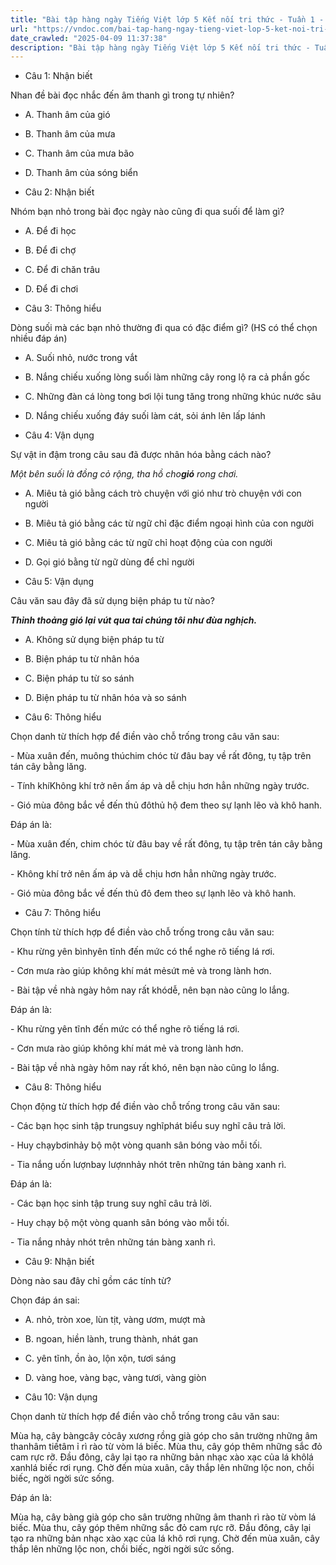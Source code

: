 ```yaml
---
title: "Bài tập hàng ngày Tiếng Việt lớp 5 Kết nối tri thức - Tuần 1 - Thứ 2 gồm các câu hỏi tổng hợp nội dung Đọc hiểu văn bản và Luyện từ và câu được học ở Tuần 1 trong chương trình Tiếng Việt lớp 5 Tập 1 Kết nối tri thức."
url: "https://vndoc.com/bai-tap-hang-ngay-tieng-viet-lop-5-ket-noi-tri-thuc-tuan-1-thu-2-326028"
date_crawled: "2025-04-09 11:37:38"
description: "Bài tập hàng ngày Tiếng Việt lớp 5 Kết nối tri thức - Tuần 1 - Thứ 2 gồm các câu hỏi tổng hợp nội dung Đọc hiểu văn bản và Luyện từ và câu được học ở Tuần 1 trong chương trình Tiếng Việt lớp 5 Tập 1 Kết nối tri thức."
---
```


* Câu 1:  Nhận biết

Nhan đề bài đọc nhắc đến âm thanh gì trong tự nhiên?

  * A. Thanh âm của gió 
  * B. Thanh âm của mưa 
  * C. Thanh âm của mưa bão 
  * D. Thanh âm của sóng biển 



* Câu 2:  Nhận biết

Nhóm bạn nhỏ trong bài đọc ngày nào cũng đi qua suối để làm gì?

  * A. Để đi học 
  * B. Để đi chợ 
  * C. Để đi chăn trâu 
  * D. Để đi chơi 



* Câu 3:  Thông hiểu

Dòng suối mà các bạn nhỏ thường đi qua có đặc điểm gì? (HS có thể chọn nhiều đáp án)

  * A. Suối nhỏ, nước trong vắt 
  * B. Nắng chiếu xuống lòng suối làm những cây rong lộ ra cả phần gốc 
  * C. Những đàn cá lòng tong bơi lội tung tăng trong những khúc nước sâu 
  * D. Nắng chiếu xuống đáy suối làm cát, sỏi ánh lên lấp lánh 



* Câu 4:  Vận dụng

Sự vật in đậm trong câu sau đã được nhân hóa bằng cách nào?

_Một bên suối là đồng cỏ rộng, tha hồ cho**gió** rong chơi._

  * A. Miêu tả gió bằng cách trò chuyện với gió như trò chuyện với con người 
  * B. Miêu tả gió bằng các từ ngữ chỉ đặc điểm ngoại hình của con người 
  * C. Miêu tả gió bằng các từ ngữ chỉ hoạt động của con người 
  * D. Gọi gió bằng từ ngữ dùng để chỉ người 



* Câu 5:  Vận dụng

Câu văn sau đây đã sử dụng biện pháp tu từ nào?

**_Thỉnh thoảng gió lại vút qua tai chúng tôi như đùa nghịch._**

  * A. Không sử dụng biện pháp tu từ 
  * B. Biện pháp tu từ nhân hóa 
  * C. Biện pháp tu từ so sánh 
  * D. Biện pháp tu từ nhân hóa và so sánh 



* Câu 6:  Thông hiểu

Chọn danh từ thích hợp để điền vào chỗ trống trong câu văn sau:

\- Mùa xuân đến, muông thúchim chóc từ đâu bay về rất đông, tụ tập trên tán cây bằng lăng.

\- Tính khíKhông khí trở nên ấm áp và dễ chịu hơn hẳn những ngày trước.

\- Gió mùa đông bắc về đến thủ đôthủ hộ đem theo sự lạnh lẽo và khô hanh.

Đáp án là:

\- Mùa xuân đến, chim chóc từ đâu bay về rất đông, tụ tập trên tán cây bằng lăng.

\- Không khí trở nên ấm áp và dễ chịu hơn hẳn những ngày trước.

\- Gió mùa đông bắc về đến thủ đô đem theo sự lạnh lẽo và khô hanh.

* Câu 7:  Thông hiểu

Chọn tính từ thích hợp để điền vào chỗ trống trong câu văn sau:

\- Khu rừng yên bìnhyên tĩnh đến mức có thể nghe rõ tiếng lá rơi.

\- Cơn mưa rào giúp không khí mát mẻsứt mẻ và trong lành hơn.

\- Bài tập về nhà ngày hôm nay rất khódễ, nên bạn nào cũng lo lắng.

Đáp án là:

\- Khu rừng yên tĩnh đến mức có thể nghe rõ tiếng lá rơi.

\- Cơn mưa rào giúp không khí mát mẻ và trong lành hơn.

\- Bài tập về nhà ngày hôm nay rất khó, nên bạn nào cũng lo lắng.

* Câu 8:  Thông hiểu

Chọn động từ thích hợp để điền vào chỗ trống trong câu văn sau:

\- Các bạn học sinh tập trungsuy nghĩphát biểu suy nghĩ câu trả lời.

\- Huy chạybơinhảy bộ một vòng quanh sân bóng vào mỗi tối.

\- Tia nắng uốn lượnbay lượnnhảy nhót trên những tán bàng xanh rì.

Đáp án là:

\- Các bạn học sinh tập trung suy nghĩ câu trả lời.

\- Huy chạy bộ một vòng quanh sân bóng vào mỗi tối.

\- Tia nắng nhảy nhót trên những tán bàng xanh rì.

* Câu 9:  Nhận biết

Dòng nào sau đây chỉ gồm các tính từ?

Chọn đáp án sai:

  * A. nhỏ, tròn xoe, lùn tịt, vàng ươm, mượt mà 
  * B. ngoan, hiền lành, trung thành, nhát gan 
  * C. yên tĩnh, ồn ào, lộn xộn, tươi sáng 
  * D. vàng hoe, vàng bạc, vàng tươi, vàng giòn 



* Câu 10:  Vận dụng

Chọn danh từ thích hợp để điền vào chỗ trống trong câu văn sau:

Mùa hạ, cây bàngcây cỏcây xương rồng già góp cho sân trường những âm thanhâm tiếtâm ỉ rì rào từ vòm lá biếc. Mùa thu, cây góp thêm những sắc đỏ cam rực rỡ. Đầu đông, cây lại tạo ra những bản nhạc xào xạc của lá khôlá xanhlá biếc rơi rụng. Chờ đến mùa xuân, cây thắp lên những lộc non, chồi biếc, ngời ngời sức sống.

Đáp án là:

Mùa hạ, cây bàng già góp cho sân trường những âm thanh rì rào từ vòm lá biếc. Mùa thu, cây góp thêm những sắc đỏ cam rực rỡ. Đầu đông, cây lại tạo ra những bản nhạc xào xạc của lá khô rơi rụng. Chờ đến mùa xuân, cây thắp lên những lộc non, chồi biếc, ngời ngời sức sống.
